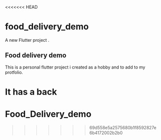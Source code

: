 <<<<<<< HEAD
# food_delivery_demo

A new Flutter project .

## Food delivery demo

This is a personal flutter project i created as a hobby and to add to my protfolio.

It has a back
=======
# Food_Delivery_demo
>>>>>>> 69d558e5a2575680b1f8592827e6b4172002b2b0
